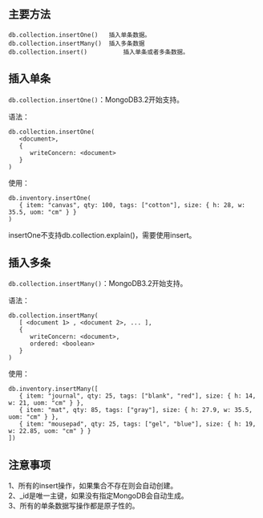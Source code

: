 
## 主要方法

```
db.collection.insertOne()	插入单条数据。
db.collection.insertMany()	插入多条数据
db.collection.insert()	        插入单条或者多条数据。
```


## 插入单条

`db.collection.insertOne()`：MongoDB3.2开始支持。

语法：


```
db.collection.insertOne(
   <document>,
   {
      writeConcern: <document>
   }
)
```

使用：

```
db.inventory.insertOne(
   { item: "canvas", qty: 100, tags: ["cotton"], size: { h: 28, w: 35.5, uom: "cm" } }
)
```

insertOne不支持db.collection.explain()，需要使用insert。

## 插入多条

`db.collection.insertMany()`：MongoDB3.2开始支持。

语法：

```
db.collection.insertMany(
   [ <document 1> , <document 2>, ... ],
   {
      writeConcern: <document>,
      ordered: <boolean>
   }
)
```

使用：


```
db.inventory.insertMany([
   { item: "journal", qty: 25, tags: ["blank", "red"], size: { h: 14, w: 21, uom: "cm" } },
   { item: "mat", qty: 85, tags: ["gray"], size: { h: 27.9, w: 35.5, uom: "cm" } },
   { item: "mousepad", qty: 25, tags: ["gel", "blue"], size: { h: 19, w: 22.85, uom: "cm" } }
])
```

## 注意事项

1、所有的insert操作，如果集合不存在则会自动创建。\
2、_id是唯一主键，如果没有指定MongoDB会自动生成。\
3、所有的单条数据写操作都是原子性的。

